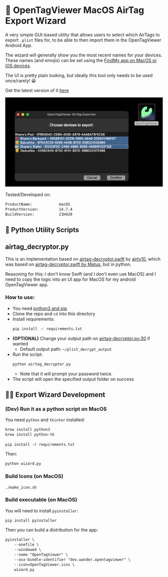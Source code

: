 # 🧙 OpenTagViewer MacOS AirTag Export Wizard

A very simple GUI-based utility that allows users to select which AirTags to export `.plist` files for,
to be able to then import them in the OpenTagViewer Android App.

The wizard will generally show you the most recent names for your devices.
These names (and emojis) can be set using the [FindMy app on MacOS or iOS devices](https://support.apple.com/en-gb/guide/iphone/iphf666e9559/ios#aria-iphe5212d100).

The UI is pretty plain looking, but ideally this tool only needs to be used once/rarely! 😀

Get the latest version of it [here](https://github.com/parawanderer/OpenTagViewer/releases?q=macos-exporter&expanded=true)

![Preview of the OpenTagViewer Airtag Export Wizard runnig on MacOS 14](./assets/app_preview.png)



Tested/Developed on:
```
ProductName:            macOS
ProductVersion:         14.7.4
BuildVersion:           23H420
```

## 🔧 Python Utility Scripts


## airtag_decryptor.py

This is an implementation based on [airtag-decryptor.swift](https://gist.github.com/airy10/5205dc851fbd0715fcd7a5cdde25e7c8)
by [airty10](https://gist.github.com/airy10), which was based on [airtag-decryptor.swift by Matus](https://gist.github.com/YeapGuy/f473de53c2a4e8978bc63217359ca1e4),
but in python.

Reasoning for this: I don't know Swift (and I don't even use MacOS) and I need to copy the logic into an UI app for MacOS for my android OpenTagViewer app.

### How to use:

- You need [python3 and pip](https://packaging.python.org/en/latest/tutorials/installing-packages/)
- Clone the repo and `cd` into this directory
- Install requirements:
    ```bash
    pip install -r requirements.txt
    ```
- **(OPTIONAL)** Change your output path on [airtag-decryptor.py:30](https://github.com/parawanderer/OpenTagViewer/blob/main/scripts/airtag-decryptor.py#L30) if wanted
    - Default output path: `~/plist_decrypt_output`
- Run the script:
    ```bash
    python airtag_decryptor.py
    ```
    - Note that it will prompt your password twice.
- The script will open the specified output folder on success



## 🧑‍💻 Export Wizard Development

### (Dev) Run it as a python script on MacOS

You need `python` and `tkinter` installed:
```shell
brew install python3
brew install python-tk

pip install -r requirements.txt
```

Then:
```shell
python wizard.py
```

### Build Icons (on MacOS)

```shell
./make_icon.sh
```


### Build executable (on MacOS)

You will need to install `pyinstaller`:

```shell
pip install pyinstaller
```

Then you can build a distribution for the app:

```shell
pyinstaller \
    --onefile \
    --windowed \
    --name "OpenTagViewer" \
    --osx-bundle-identifier "dev.wander.opentagviewer" \
    --icon=OpenTagViewer.icns \
    wizard.py
```

